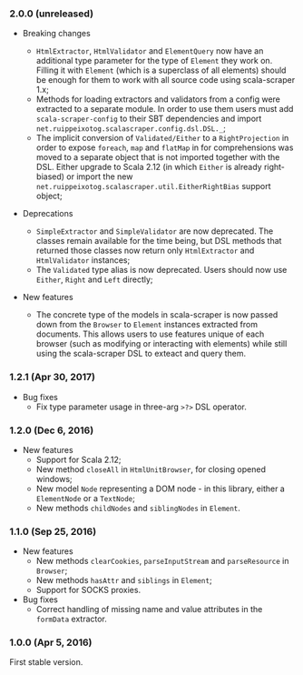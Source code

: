 ### 2.0.0 (unreleased)

- Breaking changes
  - `HtmlExtractor`, `HtmlValidator` and `ElementQuery` now have an additional type parameter for the type of `Element`
    they work on. Filling it with `Element` (which is a superclass of all elements) should be enough for them to work
    with all source code using scala-scraper 1.x;
  - Methods for loading extractors and validators from a config were extracted to a separate module. In order to use
    them users must add `scala-scraper-config` to their SBT dependencies and import
    `net.ruippeixotog.scalascraper.config.dsl.DSL._`;
  - The implicit conversion of `Validated/Either` to a `RightProjection` in order to expose `foreach`, `map` and
    `flatMap` in for comprehensions was moved to a separate object that is not imported together with the DSL. Either
    upgrade to Scala 2.12 (in which `Either` is already right-biased) or import the new
    `net.ruippeixotog.scalascraper.util.EitherRightBias` support object;

- Deprecations
  - `SimpleExtractor` and `SimpleValidator` are now deprecated. The classes remain available for the time being, but DSL
    methods that returned those classes now return only `HtmlExtractor` and `HtmlValidator` instances;
  - The `Validated` type alias is now deprecated. Users should now use `Either`, `Right` and `Left` directly;

- New features
  - The concrete type of the models in scala-scraper is now passed down from the `Browser` to `Element` instances
    extracted from documents. This allows users to use features unique of each browser (such as modifying or interacting
    with elements) while still using the scala-scraper DSL to exteact and query them.

### 1.2.1 (Apr 30, 2017)

- Bug fixes
  - Fix type parameter usage in three-arg `>?>` DSL operator.

### 1.2.0 (Dec 6, 2016)

- New features
  - Support for Scala 2.12;
  - New method `closeAll` in `HtmlUnitBrowser`, for closing opened windows;
  - New model `Node` representing a DOM node - in this library, either a `ElementNode` or a `TextNode`;
  - New methods `childNodes` and `siblingNodes` in `Element`.

### 1.1.0 (Sep 25, 2016)

- New features
  - New methods `clearCookies`, `parseInputStream` and `parseResource` in `Browser`;
  - New methods `hasAttr` and `siblings` in `Element`;
  - Support for SOCKS proxies.
- Bug fixes
  - Correct handling of missing name and value attributes in the `formData` extractor.

### 1.0.0 (Apr 5, 2016)

First stable version.
